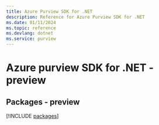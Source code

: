 ```yaml
---
title: Azure Purview SDK for .NET
description: Reference for Azure Purview SDK for .NET
ms.date: 01/11/2024
ms.topic: reference
ms.devlang: dotnet
ms.service: purview
---
```

# Azure purview SDK for .NET - preview
## Packages - preview
[!INCLUDE [packages](purview-index.md)]